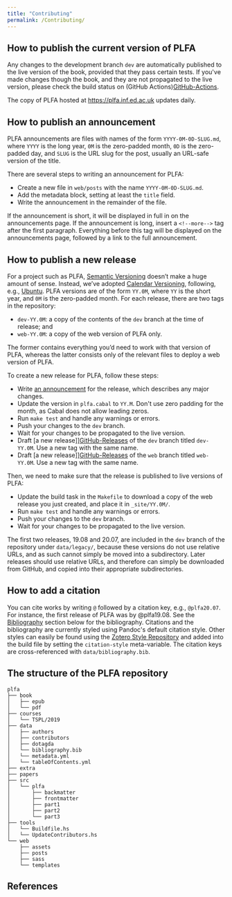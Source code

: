 ```yaml
---
title: "Contributing"
permalink: /Contributing/
---
```


## How to publish the current version of PLFA

Any changes to the development branch `dev` are automatically published to the live version of the book, provided that they pass certain tests. If you've made changes though the book, and they are not propagated to the live version, please check the build status on (GitHub Actions)[GitHub-Actions].

The copy of PLFA hosted at <https://plfa.inf.ed.ac.uk> updates daily.

## How to publish an announcement

PLFA announcements are files with names of the form `YYYY-0M-0D-SLUG.md`, where `YYYY` is the long year, `0M` is the zero-padded month, `0D` is the zero-padded day, and `SLUG` is the URL slug for the post, usually an URL-safe version of the title.

There are several steps to writing an announcement for PLFA:

- Create a new file in `web/posts` with the name `YYYY-0M-0D-SLUG.md`.
- Add the metadata block, setting at least the `title` field.
- Write the announcement in the remainder of the file.

If the announcement is short, it will be displayed in full in on the announcements page. If the announcement is long, insert a `<!--more-->` tag after the first paragraph. Everything before this tag will be displayed on the announcements page, followed by a link to the full announcement.

## How to publish a new release

For a project such as PLFA, [Semantic Versioning][semver] doesn’t make a huge amount of sense. Instead, we’ve adopted [Calendar Versioning][calver], following, e.g., [Ubuntu][ubuntu]. PLFA versions are of the form `YY.0M`, where `YY` is the short year, and `0M` is the zero-padded month. For each release, there are two tags in the repository:

- `dev-YY.0M`: a copy of the contents of the `dev` branch at the time of release; and
- `web-YY.0M`: a copy of the web version of PLFA only.

The former contains everything you’d need to work with that version of PLFA, whereas the latter consists only of the relevant files to deploy a web version of PLFA.

To create a new release for PLFA, follow these steps:

- Write [an announcement](#how-to-publish-an-announcement) for the release,
  which describes any major changes.
- Update the version in `plfa.cabal` to `YY.M`.
  Don't use zero padding for the month, as Cabal does not allow leading zeros.
- Run `make test` and handle any warnings or errors.
- Push your changes to the `dev` branch.
- Wait for your changes to be propagated to the live version.
- Draft [a new release]][GitHub-Releases] of the `dev` branch titled `dev-YY.0M`.
  Use a new tag with the same name.
- Draft [a new release]][GitHub-Releases] of the `web` branch titled `web-YY.0M`.
  Use a new tag with the same name.

Then, we need to make sure that the release is published to live versions of PLFA:

- Update the build task in the `Makefile` to download a copy of
  the web release you just created, and place it in `_site/YY.0M/`.
- Run `make test` and handle any warnings or errors.
- Push your changes to the `dev` branch.
- Wait for your changes to be propagated to the live version.

The first two releases, 19.08 and 20.07, are included in the `dev` branch of the repository under `data/legacy/`, because these versions do not use relative URLs, and as such cannot simply be moved into a subdirectory. Later releases should use relative URLs, and therefore can simply be downloaded from GitHub, and copied into their appropriate subdirectories.

## How to add a citation

You can cite works by writing `@` followed by a citation key, e.g., `@plfa20.07`. For instance, the first release of PLFA was by @plfa19.08. See the [Bibliography](#bibliography) section below for the bibliography. Citations and the bibliography are currently styled using Pandoc's default citation style. Other styles can easily be found using the [Zotero Style Repository][zotero] and added into the build file by setting the `citation-style` meta-variable. The citation keys are cross-referenced with `data/bibliography.bib`.

## The structure of the PLFA repository

```
plfa
├── book
│   ├── epub
│   └── pdf
├── courses
│   └── TSPL/2019
├── data
│   ├── authors
│   ├── contributors
│   ├── dotagda
│   └── bibliography.bib
│   └── metadata.yml
│   └── tableOfContents.yml
├── extra
├── papers
├── src
│   └── plfa
│       ├── backmatter
│       ├── frontmatter
│       ├── part1
│       ├── part2
│       └── part3
├── tools
│   └── Buildfile.hs
│   └── UpdateContributors.hs
└── web
    ├── assets
    ├── posts
    ├── sass
    └── templates
```

## References

[semver]: https://semver.org/
[calver]: https://calver.org
[ubuntu]: https://www.ubuntu.com
[zotero]: https://www.zotero.org/styles
[github-actions]: https://github.com/plfa/plfa.github.io/actions
[github-releases]: https://github.com/plfa/plfa.github.io/releases
